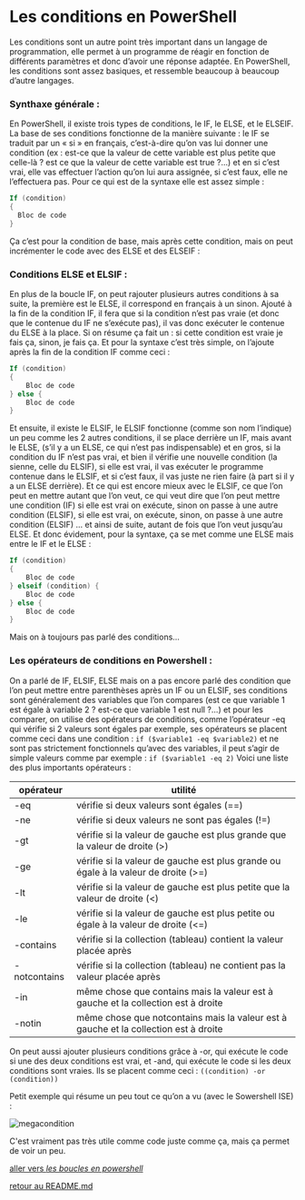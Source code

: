 # Les conditions en PowerShell

Les conditions sont un autre point très important dans un langage de programmation, elle permet à un programme de réagir en fonction de différents paramètres et donc d’avoir une réponse adaptée.
En PowerShell, les conditions sont assez basiques, et ressemble beaucoup à beaucoup d’autre langages.

### Synthaxe générale :

En PowerShell, il existe trois types de conditions, le IF, le ELSE, et le ELSEIF.
La base de ses conditions fonctionne de la manière suivante : le IF se traduit par un « si » en français, c’est-à-dire qu’on vas lui donner une condition (ex : est-ce que la valeur de cette variable est plus petite que celle-là ? est ce que la valeur de cette variable est true ?...) et en si c’est vrai, elle vas effectuer l’action qu’on lui aura assignée, si c’est faux, elle ne l’effectuera pas.
Pour ce qui est de la syntaxe elle est assez simple :

```powershell
If (condition) 
{
  Bloc de code
}
```

Ça c’est pour la condition de base, mais après cette condition, mais on peut incrémenter le code avec des ELSE et des ELSEIF :

### Conditions ELSE et ELSIF : 

En plus de la boucle IF, on peut rajouter plusieurs autres conditions à sa suite, la première est le ELSE, il correspond en français à un sinon. 
Ajouté à la fin de la condition IF, il fera que si la condition n’est pas vraie (et donc que le contenue du IF ne s’exécute pas), il vas donc exécuter le contenue du ELSE à la place. 
Si on résume ça fait un : si cette condition est vraie je fais ça, sinon, je fais ça.
Et pour la syntaxe c’est très simple, on l’ajoute après la fin de la condition IF comme ceci :

```powershell
If (condition) 
{
	Bloc de code
} else {
	Bloc de code 
}
```

Et ensuite, il existe le ELSIF, le ELSIF fonctionne (comme son nom l’indique) un peu comme les 2 autres conditions, il se place derrière un IF, mais avant le ELSE, (s’il y a un ELSE, ce qui n’est pas indispensable) et en gros, si la condition du IF n’est pas vrai, et bien il vérifie une nouvelle condition (la sienne, celle du ELSIF), si elle est vrai, il vas exécuter le programme contenue dans le ELSIF, et si c’est faux, il vas juste ne rien faire (à part si il y a un ELSE derrière).
Et ce qui est encore mieux avec le ELSIF, ce que l’on peut en mettre autant que l’on veut, ce qui veut dire que l’on peut mettre une condition (IF) si elle est vrai on exécute, sinon on passe à une autre condition (ELSIF), si elle est vrai, on exécute, sinon, on passe à une autre condition (ELSIF) … et ainsi de suite, autant de fois que l’on veut jusqu’au ELSE.
Et donc évidement, pour la syntaxe, ça se met comme une ELSE mais entre le IF et le ELSE :
```powershell
If (condition) 
{
	Bloc de code
} elseif (condition) {
	Bloc de code 
} else {
	Bloc de code 
}
```

Mais on à toujours pas parlé des conditions…

### Les opérateurs de conditions en Powershell :

On a parlé de IF, ELSIF, ELSE mais on a pas encore parlé des condition que l’on peut mettre entre parenthèses après un IF ou un ELSIF, ses conditions sont généralement des variables que l’on compares (est ce que variable 1 est égale à variable 2 ? est-ce que variable 1 est null ?...) et pour les comparer, on utilise des opérateurs de conditions, comme l’opérateur -eq qui vérifie si 2 valeurs sont égales par exemple,  ses opérateurs se placent comme ceci dans une condition : ``` if ($variable1 -eq $variable2) ``` et ne sont pas strictement fonctionnels qu’avec des variables, il peut s’agir de simple valeurs comme par exemple : ``` if ($variable1 -eq 2) ```
Voici une liste des plus importants opérateurs : 

|opérateur |utilité |
|--|----|
|-eq |vérifie si deux valeurs sont égales (==) |
|-ne |vérifie si deux valeurs ne sont pas égales (!=) |
|-gt |vérifie si la valeur de gauche est plus grande que la valeur de droite (>) |
|-ge |vérifie si la valeur de gauche est plus grande ou égale à la valeur de droite (>=) |
|-lt |vérifie si la valeur de gauche est plus petite que la valeur de droite (<) |
|-le |vérifie si la valeur de gauche est plus petite ou égale à la valeur de droite (<=) |
|-contains |vérifie si la collection (tableau) contient la valeur placée après |
|-notcontains |vérifie si la collection (tableau) ne contient pas la valeur placée après |
|-in |même chose que contains mais la valeur est à gauche et la collection est à droite |
|-notin |même chose que notcontains mais la valeur est à gauche et la collection est à droite |

On peut aussi ajouter plusieurs conditions grâce à -or, qui exécute le code si une des deux conditions est vrai, et -and, qui exécute le code si les deux conditions sont vraies. Ils se placent comme ceci :
`((condition) -or (condition))`

Petit exemple qui résume un peu tout ce qu’on a vu (avec le Sowershell ISE) :

![megacondition](https://github.com/LBROCHARD/cours-linux/blob/main/images/Capture%20d%E2%80%99%C3%A9cran%202020-12-15%20104843.png "elle veut rien dire, mais elle prend un peu tout")

C'est vraiment pas très utile comme code juste comme ça, mais ça permet de voir un peu.

[aller vers *les boucles en powershell*](https://github.com/LBROCHARD/cours-linux/blob/main/cours/les_boucles.md)

[retour au README.md](https://github.com/LBROCHARD/cours-linux)
